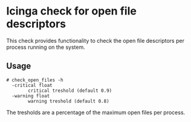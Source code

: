 # Icinga check for open file descriptors

This check provides functionality to check the open file descriptors per process running on the system.

## Usage

```
# check_open_files -h
  -critical float
        critical treshold (default 0.9)
  -warning float
        warning treshold (default 0.8)
```

The tresholds are a percentage of the maximum open files per process.
